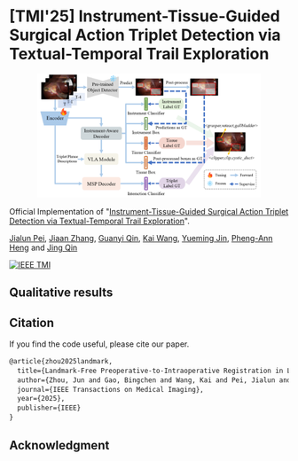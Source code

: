# [TMI'25] Instrument-Tissue-Guided Surgical Action Triplet Detection via Textual-Temporal Trail Exploration

<p align="center">
<img src="assets/Teaser.png" alt="intro" width="80%"/>
</p>

Official Implementation of "[Instrument-Tissue-Guided Surgical Action Triplet Detection via Textual-Temporal Trail Exploration](https://ieeexplore.ieee.org/stamp/stamp.jsp?tp=&arnumber=11084985)". 

[Jialun Pei](https://scholar.google.com/citations?user=1lPivLsAAAAJ&hl=en), [Jiaan Zhang](), [Guanyi Qin](https://scholar.google.com/citations?hl=zh-CN&user=Sq5AJxgAAAAJ&view_op=list_works&sortby=pubdate), [Kai Wang](https://www.researchgate.net/scientific-contributions/Kai-Wang-2079876800), [Yueming Jin](https://scholar.google.com/citations?user=s_kbB4oAAAAJ&hl=zh-CN), [Pheng-Ann Heng](https://scholar.google.com/citations?user=OFdytjoAAAAJ&hl=zh-CN) and [Jing Qin](https://harry-qinjing.github.io/)

[![IEEE TMI](https://img.shields.io/badge/IEEE%20TMI-blue)]([https://ieeexplore.ieee.org/stamp/stamp.jsp?arnumber=11016089](https://ieeexplore.ieee.org/stamp/stamp.jsp?tp=&arnumber=11084985))

## Qualitative results


## Citation
If you find the code useful, please cite our paper.
```latex
@article{zhou2025landmark,
  title={Landmark-Free Preoperative-to-Intraoperative Registration in Laparoscopic Liver Resection},
  author={Zhou, Jun and Gao, Bingchen and Wang, Kai and Pei, Jialun and Heng, Pheng-Ann and Qin, Jing},
  journal={IEEE Transactions on Medical Imaging},
  year={2025},
  publisher={IEEE}
}
```

## Acknowledgment
